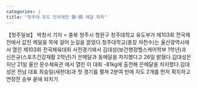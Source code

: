 ```yaml
---
categories: j
title: "청주대 유도 전국체전 銀·銅 메달 획득"
---
```

【청주일보】 박창서 기자 = 충북 청주시 청원구 청주대학교 유도부가 제103회 전국체전에서 값진 메달을 목에 걸어 눈길을 끌었다.청주대학교(총장 차천수)는 울산광역시에서 열린 제103회 전국체육대회 사전경기에서 김대성(보건행정헬스케어학부 1학년)과 신은규(스포츠건강재활 2학년)가 은메달과 동메달을 차지했다고 26일 밝혔다.김대성은 지난 21일 울산 문수체육관 에서 열린 이 대회 -81kg에 출전해 은메달을 차지했다.김대성은 전남 대표 최승일(세한대)과 첫 경기를 펼쳐 2분여 만에 지도 2개를 먼저 획득하고 연장전 승부 끝에 되치기